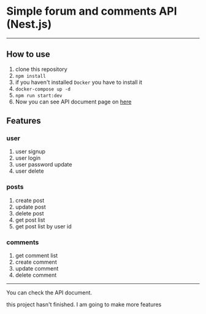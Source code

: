 # Simple forum and comments API (Nest.js)

---

## How to use

1. clone this repository
2. `npm install`
3. if you haven't installed `Docker` you have to install it
4. `docker-compose up -d`
5. `npm run start:dev`
6. Now you can see API document page on [here](http://localhost:3000/doc)

## Features
### user
1. user signup
2. user login
3. user password update
4. user delete
### posts
1. create post
2. update post
3. delete post
4. get post list
5. get post list by user id

### comments
1. get comment list
2. create comment
3. update comment
4. delete comment

---
You can check the API document.

this project hasn't finished. I am going to make more features